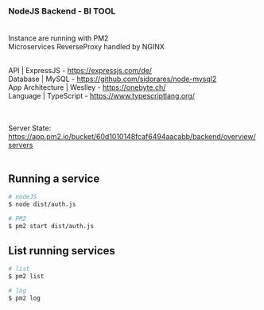 ### NodeJS Backend - BI TOOL <br><br>

Instance are running with PM2<br>
Microservices ReverseProxy handled by NGINX <br> <br>


API              | ExpressJS  - https://expressjs.com/de/ <br>
Database         | MySQL      - https://github.com/sidorares/node-mysql2 <br>
App Architecture | Weslley - https://onebyte.ch/ <br>
Language         | TypeScript - https://www.typescriptlang.org/ <br>

<br><br>
Server State: 
https://app.pm2.io/bucket/60d1010148fcaf6494aacabb/backend/overview/servers
<br><br>

## Running a service

```bash
# nodeJS
$ node dist/auth.js

# PM2
$ pm2 start dist/auth.js

```


## List running services

```bash
# list
$ pm2 list

# log
$ pm2 log 

```
